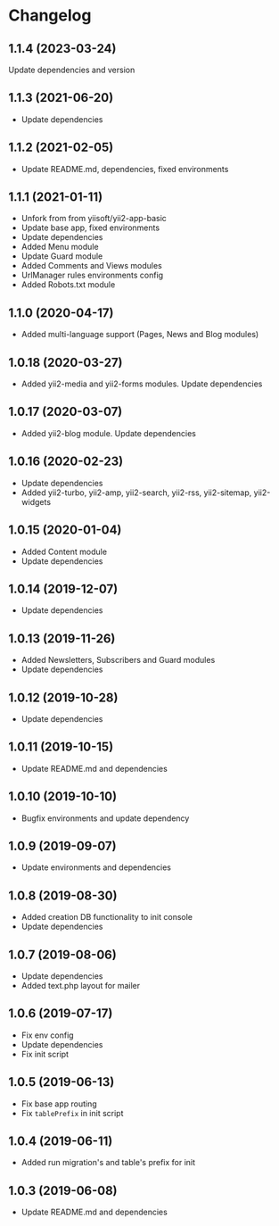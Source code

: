 Changelog
=========
 
## 1.1.4 (2023-03-24)
 Update dependencies and version
 
## 1.1.3 (2021-06-20)
 * Update dependencies

## 1.1.2 (2021-02-05)
 * Update README.md, dependencies, fixed environments
 
## 1.1.1 (2021-01-11)
 * Unfork from from yiisoft/yii2-app-basic
 * Update base app, fixed environments
 * Update dependencies
 * Added Menu module
 * Update Guard module
 * Added Comments and Views modules
 * UrlManager rules environments config
 * Added Robots.txt module
 
## 1.1.0 (2020-04-17)
 * Added multi-language support (Pages, News and Blog modules)
 
## 1.0.18 (2020-03-27)
 * Added yii2-media and yii2-forms modules. Update dependencies
 
## 1.0.17 (2020-03-07)
 * Added yii2-blog module. Update dependencies
 
## 1.0.16 (2020-02-23)
 * Update dependencies
 * Added yii2-turbo, yii2-amp, yii2-search, yii2-rss, yii2-sitemap, yii2-widgets
 
## 1.0.15 (2020-01-04)
 * Added Content module
 * Update dependencies
 
## 1.0.14 (2019-12-07)
 * Update dependencies

## 1.0.13 (2019-11-26)
 * Added Newsletters, Subscribers and Guard modules
 * Update dependencies
 
## 1.0.12 (2019-10-28)
 * Update dependencies
 
## 1.0.11 (2019-10-15)
 * Update README.md and dependencies
 
## 1.0.10 (2019-10-10)
 * Bugfix environments and update dependency
 
## 1.0.9 (2019-09-07)
 * Update environments and dependencies
 
## 1.0.8 (2019-08-30)
 * Added creation DB functionality to init console
 * Update dependencies

## 1.0.7 (2019-08-06)
 * Update dependencies
 * Added text.php layout for mailer

## 1.0.6 (2019-07-17)
 * Fix env config
 * Update dependencies
 * Fix init script

## 1.0.5 (2019-06-13)
 * Fix base app routing
 * Fix `tablePrefix` in init script
 
## 1.0.4 (2019-06-11)
 * Added run migration's and table's prefix for init
 
## 1.0.3 (2019-06-08)
 * Update README.md and dependencies
